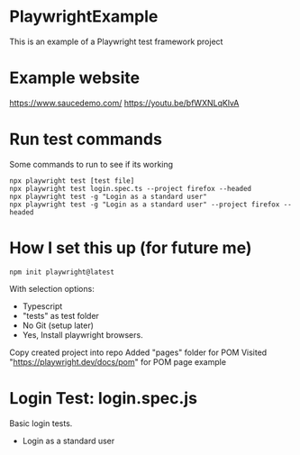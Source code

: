# PlaywrightExample
This is an example of a Playwright test framework project

# Example website
https://www.saucedemo.com/
https://youtu.be/bfWXNLqKlvA


# Run test commands
Some commands to run to see if its working
```
npx playwright test [test file]
npx playwright test login.spec.ts --project firefox --headed
npx playwright test -g "Login as a standard user"
npx playwright test -g "Login as a standard user" --project firefox --headed
```

# How I set this up (for future me)
```
npm init playwright@latest
```
With selection options:
-   Typescript
-   "tests" as test folder
-   No Git (setup later)
-   Yes, Install playwright browsers.

Copy created project into repo
Added "pages" folder for POM
Visited "https://playwright.dev/docs/pom" for POM page example


# Login Test: login.spec.js
Basic login tests.
-   Login as a standard user
